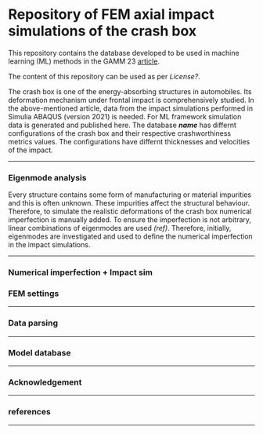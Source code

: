 # Repository of FEM axial impact simulations of the crash box

This repository contains the database developed to be used in machine learning (ML) methods in the GAMM 23 [article](https://onlinelibrary.wiley.com/doi/full/10.1002/pamm.202300145).

The content of this repository can be used as per *License?*.

The crash box is one of the energy-absorbing structures in automobiles. Its deformation mechanism under frontal impact is comprehensively studied. In the above-mentioned article, data from the impact simulations performed in Simulia ABAQUS (version 2021) is needed. For ML framework simulation data is generated and published here. The database **_name_** has differnt configurations of the crash box and their respective crashworthiness metrics values. The configurations have differnt thicknesses and velocities of the impact.

---
### Eigenmode analysis

Every structure contains some form of manufacturing or material impurities and this is often unknown. These impurities affect the structural behaviour. Therefore, to simulate the realistic deformations of the crash box numerical imperfection is manually added. To ensure the imperfection is not arbitrary, linear combinations of eigenmodes are used *(ref)*. Therefore, initially, eigenmodes are investigated and used to define the numerical imperfection in the impact simulations. 

---
### Numerical imperfection + Impact sim
### FEM settings
---
### Data parsing 
---
### Model database
---
### Acknowledgement
---
### references
---
